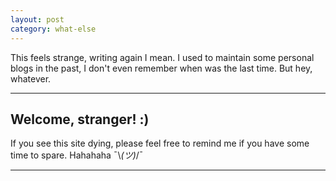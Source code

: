 ```yaml
---
layout: post
category: what-else
---
```


This feels strange, writing again I mean. I used to maintain some personal blogs in the past, I don't even remember when was the last time. But hey, whatever. 

---

## Welcome, stranger! :)

If you see this site dying, please feel free to remind me if you have some time to spare. Hahahaha ¯\\_(ツ)_/¯

---